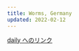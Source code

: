 ```yaml
---
title: Worms, Germany
updated: 2022-02-12
---
```


[daily へのリンク](https://sotaro.io/daily/2022-02-12)
